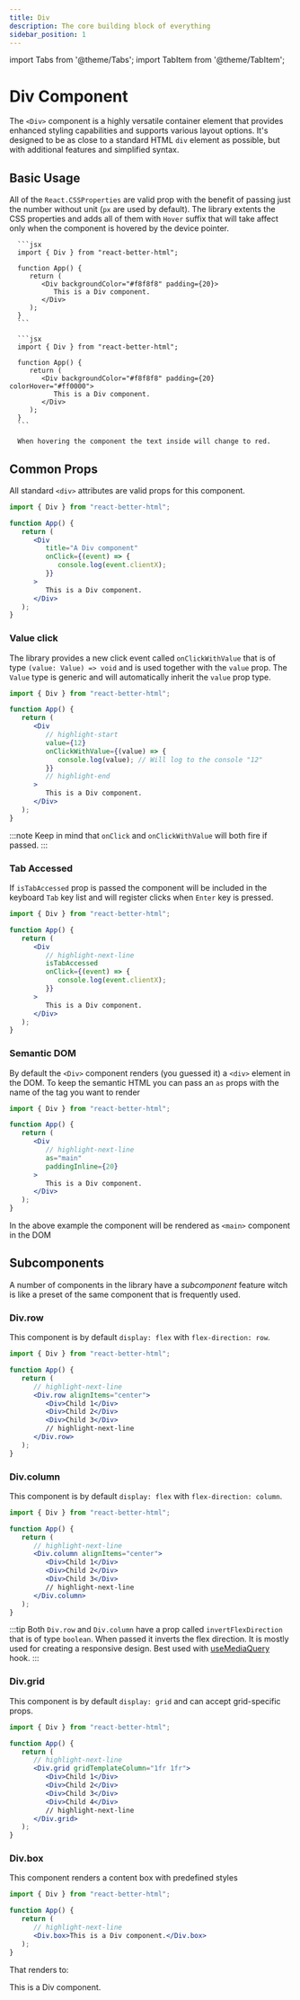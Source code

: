 ```yaml
---
title: Div
description: The core building block of everything
sidebar_position: 1
---
```


import Tabs from '@theme/Tabs';
import TabItem from '@theme/TabItem';

# Div Component

The `<Div>` component is a highly versatile container element that provides enhanced styling capabilities and supports various layout options. It's designed to be as close to a standard HTML `div` element as possible, but with additional features and simplified syntax.

## Basic Usage

All of the `React.CSSProperties` are valid prop with the benefit of passing just the number without unit (`px` are used by default). The library extents the CSS properties and adds all of them with `Hover` suffix that will take affect only when the component is hovered by the device pointer.

<Tabs>
   <TabItem value="basic" label="Basic" default>

      ```jsx
      import { Div } from "react-better-html";

      function App() {
         return (
            <Div backgroundColor="#f8f8f8" padding={20}>
               This is a Div component.
            </Div>
         );
      }
      ```

   </TabItem>

   <TabItem value="withHover" label="With Hover">

      ```jsx
      import { Div } from "react-better-html";

      function App() {
         return (
            <Div backgroundColor="#f8f8f8" padding={20} colorHover="#ff0000">
               This is a Div component.
            </Div>
         );
      }
      ```

      When hovering the component the text inside will change to red.

   </TabItem>
</Tabs>

## Common Props

All standard `<div>` attributes are valid props for this component.

```jsx
import { Div } from "react-better-html";

function App() {
   return (
      <Div
         title="A Div component"
         onClick={(event) => {
            console.log(event.clientX);
         }}
      >
         This is a Div component.
      </Div>
   );
}
```

### Value click

The library provides a new click event called `onClickWithValue` that is of type `(value: Value) => void` and is used together with the `value` prop. The `Value` type is generic and will automatically inherit the `value` prop type.

```jsx
import { Div } from "react-better-html";

function App() {
   return (
      <Div
         // highlight-start
         value={12}
         onClickWithValue={(value) => {
            console.log(value); // Will log to the console "12"
         }}
         // highlight-end
      >
         This is a Div component.
      </Div>
   );
}
```

:::note
Keep in mind that `onClick` and `onClickWithValue` will both fire if passed.
:::

### Tab Accessed

If `isTabAccessed` prop is passed the component will be included in the keyboard `Tab` key list and will register clicks when `Enter` key is pressed.

```jsx
import { Div } from "react-better-html";

function App() {
   return (
      <Div
         // highlight-next-line
         isTabAccessed
         onClick={(event) => {
            console.log(event.clientX);
         }}
      >
         This is a Div component.
      </Div>
   );
}
```

### Semantic DOM

By default the `<Div>` component renders (you guessed it) a `<div>` element in the DOM. To keep the semantic HTML you can pass an `as` props with the name of the tag you want to render

```jsx
import { Div } from "react-better-html";

function App() {
   return (
      <Div
         // highlight-next-line
         as="main"
         paddingInline={20}
      >
         This is a Div component.
      </Div>
   );
}
```

In the above example the component will be rendered as `<main>` component in the DOM

## Subcomponents

A number of components in the library have a _subcomponent_ feature witch is like a preset of the same component that is frequently used.

### Div.row

This component is by default `display: flex` with `flex-direction: row`.

```jsx
import { Div } from "react-better-html";

function App() {
   return (
      // highlight-next-line
      <Div.row alignItems="center">
         <Div>Child 1</Div>
         <Div>Child 2</Div>
         <Div>Child 3</Div>
         // highlight-next-line
      </Div.row>
   );
}
```

### Div.column

This component is by default `display: flex` with `flex-direction: column`.

```jsx
import { Div } from "react-better-html";

function App() {
   return (
      // highlight-next-line
      <Div.column alignItems="center">
         <Div>Child 1</Div>
         <Div>Child 2</Div>
         <Div>Child 3</Div>
         // highlight-next-line
      </Div.column>
   );
}
```

:::tip
Both `Div.row` and `Div.column` have a prop called `invertFlexDirection` that is of type `boolean`. When passed it inverts the flex direction. It is mostly used for creating a responsive design. Best used with [useMediaQuery](../hooks/use-media-query) hook.
:::

### Div.grid

This component is by default `display: grid` and can accept grid-specific props.

```jsx
import { Div } from "react-better-html";

function App() {
   return (
      // highlight-next-line
      <Div.grid gridTemplateColumn="1fr 1fr">
         <Div>Child 1</Div>
         <Div>Child 2</Div>
         <Div>Child 3</Div>
         <Div>Child 4</Div>
         // highlight-next-line
      </Div.grid>
   );
}
```

### Div.box

This component renders a content box with predefined styles

```jsx
import { Div } from "react-better-html";

function App() {
   return (
      // highlight-next-line
      <Div.box>This is a Div component.</Div.box>
   );
}
```

That renders to:

<div className="divBox">
   This is a Div component.
</div>
